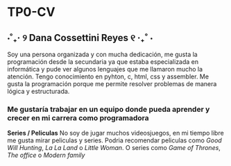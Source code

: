 # TP0-CV

##  ⋅˚₊‧ ୨ Dana Cossettini Reyes ୧ ‧₊˚ ⋅

Soy una persona organizada y con mucha dedicación, me gusta la programación desde la secundaria ya que estaba especializada en informática y pude ver algunos lenguajes que me llamaron mucho la atención. Tengo conocimiento en pyhton, c, html, css y assembler. Me gusta la programación porque me permite resolver problemas de manera lógica y estructurada.
### Me gustaría trabajar en un equipo donde pueda aprender y crecer en mi carrera como programadora

**Series / Peliculas**
No soy de jugar muchos videosjuegos, en mi tiempo libre me gusta mirar peliculas y series. Podria recomendar peliculas como *Good Will Hunting*, *La La Land* o *Little Woman*. O series como *Game of Thrones*, *The office* o *Modern family*